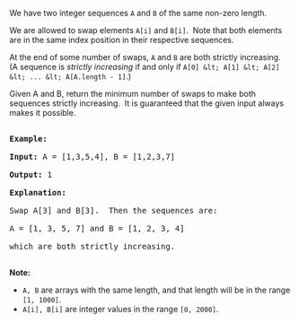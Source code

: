 We have two integer sequences `` A `` and `` B `` of the same non-zero length.

We are allowed to swap elements `` A[i] `` and `` B[i] ``.&nbsp; Note that both elements are in the same index position in their respective sequences.

At the end of some number of swaps, `` A `` and `` B `` are both strictly increasing.&nbsp; (A sequence is _strictly increasing_ if and only if `` A[0] &lt; A[1] &lt; A[2] &lt; ... &lt; A[A.length - 1] ``.)

Given A and B, return the minimum number of swaps to make both sequences strictly increasing.&nbsp; It is guaranteed that the given input always makes it possible.

<pre>
<strong>Example:</strong>
<strong>Input:</strong> A = [1,3,5,4], B = [1,2,3,7]
<strong>Output:</strong> 1
<strong>Explanation: </strong>
Swap A[3] and B[3].  Then the sequences are:
A = [1, 3, 5, 7] and B = [1, 2, 3, 4]
which are both strictly increasing.
</pre>

__Note:__

*   `` A, B `` are arrays with the same length, and that length will be in the range `` [1, 1000] ``.
*   `` A[i], B[i] `` are integer values in the range `` [0, 2000] ``.